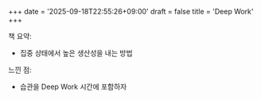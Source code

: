 +++
date = '2025-09-18T22:55:26+09:00'
draft = false
title = 'Deep Work'
+++

책 요약:
- 집중 상태에서 높은 생산성을 내는 방법

느낀 점:
- 습관을 Deep Work 시간에 포함하자

